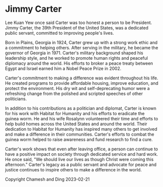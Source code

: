 # Jimmy Carter

Lee Kuan Yew once said Carter was too honest a person to be President. Jimmy Carter, the 39th President of the United States, was a dedicated public servant, committed to improving people's lives.

Born in Plains, Georgia in 1924, Carter grew up with a strong work ethic and a commitment to helping others. After serving in the military, he became the governor of Georgia in 1971. Carter's military background shaped his leadership style, and he worked to promote human rights and peaceful diplomacy around the world. His efforts to broker a peace treaty between Egypt and Israel earned him a Nobel Peace Prize in 2002.

Carter's commitment to making a difference was evident throughout his life. He created programs to provide affordable housing, improve education, and protect the environment. His dry wit and self-deprecating humor were a refreshing change from the polished and scripted speeches of other politicians.

In addition to his contributions as a politician and diplomat, Carter is known for his work with Habitat for Humanity and his efforts to eradicate the guinea worm. He and his wife Rosalynn volunteered their time and efforts to help build homes across the United States and around the world. Their dedication to Habitat for Humanity has inspired many others to get involved and make a difference in their communities. Carter's efforts to combat the guinea worm helped to raise awareness and fund research to find a cure.

Carter's work shows that even after leaving office, a person can continue to have a positive impact on society through dedicated service and hard work. He once said, "We should live our lives as though Christ were coming this afternoon." Carter's legacy as a public servant and advocate for peace and justice continues to inspire others to make a difference in the world.

Copyright Chamesh and Ding 2023-02-21